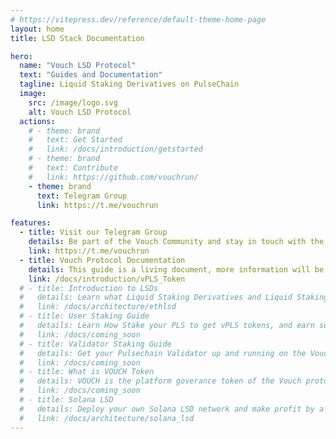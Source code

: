 ```yaml
---
# https://vitepress.dev/reference/default-theme-home-page
layout: home
title: LSD Stack Documentation

hero:
  name: "Vouch LSD Protocol"
  text: "Guides and Documentation"
  tagline: Liquid Staking Derivatives on PulseChain
  image:
    src: /image/logo.svg
    alt: Vouch LSD Protocol
  actions:
    # - theme: brand
    #   text: Get Started
    #   link: /docs/introduction/getstarted
    # - theme: brand
    #   text: Contribute
    #   link: https://github.com/vouchrun/
    - theme: brand
      text: Telegram Group
      link: https://t.me/vouchrun

features:
  - title: Visit our Telegram Group
    details: Be part of the Vouch Community and stay in touch with the latest news and updates.
    link: https://t.me/vouchrun
  - title: Vouch Protocol Documentation
    details: This guide is a living document, more information will be added regularly.
    link: /docs/introduction/vPLS_Token
  # - title: Introduction to LSDs
  #   details: Learn what Liquid Staking Derivatives and Liquid Staking Tokens are.
  #   link: /docs/architecture/ethlsd
  # - title: User Staking Guide
  #   details: Learn How Stake your PLS to get vPLS tokens, and earn some Pulsechain Yield.
  #   link: /docs/coming_soon
  # - title: Validator Staking Guide
  #   details: Get your Pulsechain Validator up and running on the Vouch Protocol.
  #   link: /docs/coming_soon
  # - title: What is VOUCH Token 
  #   details: VOUCH is the platform goverance token of the Vouch protocol.  
  #   link: /docs/coming_soon
  # - title: Solana LSD
  #   details: Deploy your own Solana LSD network and make profit by a few clicking
  #   link: /docs/architecture/solana_lsd
---
```


